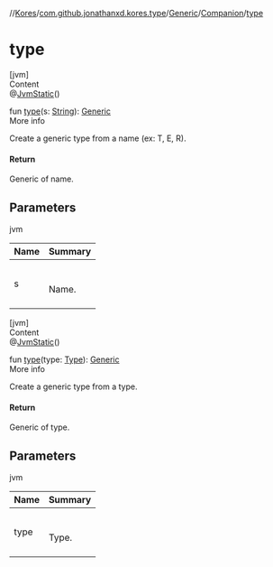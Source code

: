 //[Kores](../../../index.md)/[com.github.jonathanxd.kores.type](../../index.md)/[Generic](../index.md)/[Companion](index.md)/[type](type.md)



# type  
[jvm]  
Content  
@[JvmStatic](https://kotlinlang.org/api/latest/jvm/stdlib/kotlin.jvm/-jvm-static/index.html)()  
  
fun [type](type.md)(s: [String](https://kotlinlang.org/api/latest/jvm/stdlib/kotlin/-string/index.html)): [Generic](../index.md)  
More info  


Create a generic type from a name (ex: T, E, R).



#### Return  


Generic of name.



## Parameters  
  
jvm  
  
|  Name|  Summary| 
|---|---|
| <a name="com.github.jonathanxd.kores.type/Generic.Companion/type/#kotlin.String/PointingToDeclaration/"></a>s| <a name="com.github.jonathanxd.kores.type/Generic.Companion/type/#kotlin.String/PointingToDeclaration/"></a><br><br>Name.<br><br>
  
  


[jvm]  
Content  
@[JvmStatic](https://kotlinlang.org/api/latest/jvm/stdlib/kotlin.jvm/-jvm-static/index.html)()  
  
fun [type](type.md)(type: [Type](https://docs.oracle.com/javase/8/docs/api/java/lang/reflect/Type.html)): [Generic](../index.md)  
More info  


Create a generic type from a type.



#### Return  


Generic of type.



## Parameters  
  
jvm  
  
|  Name|  Summary| 
|---|---|
| <a name="com.github.jonathanxd.kores.type/Generic.Companion/type/#java.lang.reflect.Type/PointingToDeclaration/"></a>type| <a name="com.github.jonathanxd.kores.type/Generic.Companion/type/#java.lang.reflect.Type/PointingToDeclaration/"></a><br><br>Type.<br><br>
  
  



